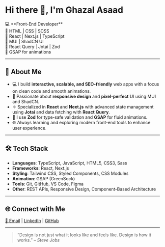 <h1>Hi there 👋, I'm Ghazal Asaad</h1>

<p>
💻 **Front-End Developer**
  <br>
🔹 HTML | CSS | SCSS  
   <br>
🔹 React | Next.js | TypeScript  
   <br>
🔹 MUI | ShadCN UI  
   <br>
🔹 React Query | Jotai | Zod  
   <br>
🔹 GSAP for animations  
</p>

---

## 🚀 About Me

- 💻 I build **interactive, scalable, and SEO-friendly** web apps with a focus on clean code and smooth animations.
- 🎨 Passionate about **responsive design** and **pixel-perfect** UI using MUI and ShadCN.
- ⚛️ Specialized in **React** and **Next.js** with advanced state management using **Jotai** and data fetching with **React Query**.
- 🧪 I use **Zod** for type-safe validation and **GSAP** for fluid animations.
- 🌐 Always learning and exploring modern front-end tools to enhance user experience.

---

## 🛠️ Tech Stack

- **Languages**: TypeScript, JavaScript, HTML5, CSS3, Sass
- **Frameworks**: React, Next.js
- **Styling**: Tailwind CSS, Styled Components, CSS Modules
- **Animation**: GSAP (GreenSock)
- **Tools**: Git, GitHub, VS Code, Figma
- **Other**: REST APIs, Responsive Design, Component-Based Architecture

---

## 🌐 Connect with Me

<p>
  <a href="mailto:your.email@example.com">📧 Email</a> |
  <a href="https://www.linkedin.com/in/your-linkedin">LinkedIn</a> |
  <a href="https://github.com/ghazal-asaad">GitHub</a>
</p>

---

> “Design is not just what it looks like and feels like. Design is how it works.” – *Steve Jobs*

